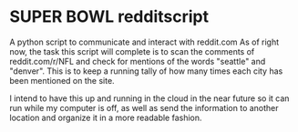 SUPER BOWL redditscript
============

A python script to communicate and interact with reddit.com
As of right now, the task this script will complete is to scan the comments of reddit.com/r/NFL and check for mentions of the words "seattle" and "denver". This is to keep a running tally of how many times each city has been mentioned on the site. 

I intend to have this up and running in the cloud in the near future so it can run while my computer is off, as well as send the information to another location and organize it in a more readable fashion.
